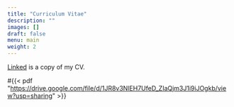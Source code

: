 ```yaml
---
title: "Curriculum Vitae"
description: ""
images: []
draft: false
menu: main
weight: 2
---
```

<a href="https://drive.google.com/file/d/1JR8v3NlEH7UfeD_ZIaQjm3J1i9iJOgkb/view?usp=sharing">Linked</a> is a copy of my CV.

#{{< pdf "https://drive.google.com/file/d/1JR8v3NlEH7UfeD_ZIaQjm3J1i9iJOgkb/view?usp=sharing" >}}
